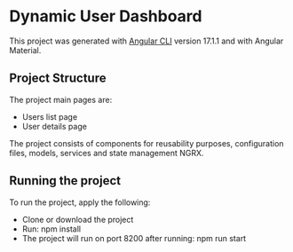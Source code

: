 # Dynamic User Dashboard

This project was generated with [Angular CLI](https://github.com/angular/angular-cli) version 17.1.1 and with Angular Material.

## Project Structure

The project main pages are:

<ul>
  <li>Users list page </li>
  <li>User details page</li>
</ul>

The project consists of components for reusability purposes, configuration files, models, services and state management NGRX.

## Running the project

To run the project, apply the following:

<ul>
  <li>Clone or download the project </li>
  <li>Run: npm install</li>
  <li>The project will run on port 8200 after running: npm run start</li>
</ul>

